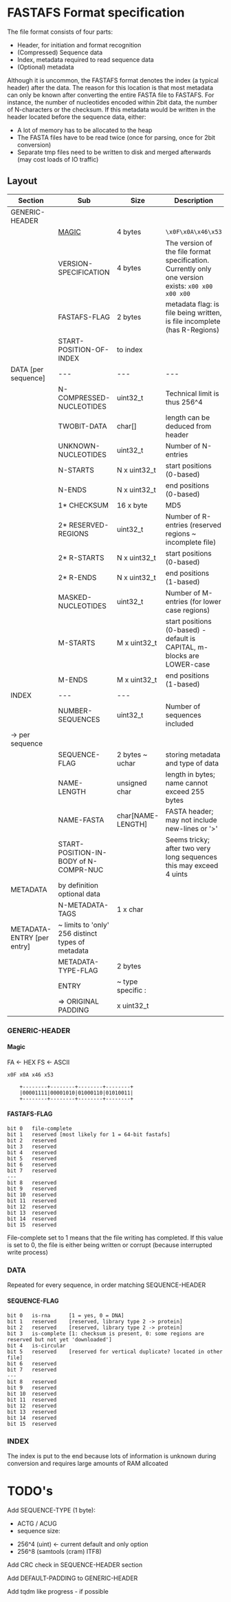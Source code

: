 # FASTAFS Format specification

The file format consists of four parts:
 - Header, for initiation and format recognition
 - (Compressed) Sequence data
 - Index, metadata required to read sequence data
 - (Optional) metadata

Although it is uncommon, the FASTAFS format denotes the index (a typical header) after the data.
The reason for this location is that most metadata can only be known after converting the entire FASTA file to FASTAFS.
For instance, the number of nucleotides encoded within 2bit data, the number of N-characters or the checksum.
If this metadata would be written in the header located before the sequence data, either:
 - A lot of memory has to be allocated to the heap
 - The FASTA files have to be read twice (once for parsing, once for 2bit conversion)
 - Separate tmp files need to be written to disk and merged afterwards (may cost loads of IO traffic)

## Layout ## 

| Section | Sub | Size | Description |
| ------ | ------ | ------ | ------ |
| GENERIC-HEADER |        |        |        |
|        | [MAGIC](#magic) | 4 bytes | `\x0F\x0A\x46\x53` |
|        | VERSION-SPECIFICATION | 4 bytes | The version of the file format specification. Currently only one version exists: `x00 x00 x00 x00` |
|        | FASTAFS-FLAG | 2 bytes | metadata flag: is file being written, is file incomplete (has R-Regions) |         |
|        | START-POSITION-OF-INDEX | to index | 
| DATA [per sequence] | --- | --- | --- |
|        | N-COMPRESSED-NUCLEOTIDES | uint32_t | Technical limit is thus 256^4 |
|        | TWOBIT-DATA | char[] | length can be deduced from header |
|        | UNKNOWN-NUCLEOTIDES | uint32_t | Number of N-entries |
|        | N-STARTS | N x uint32_t | start positions (0-based) |
|        | N-ENDS | N x uint32_t | end positions (0-based) |
|        | 1* CHECKSUM | 16 x byte | MD5 |
|        | 2* RESERVED-REGIONS | uint32_t | Number of R-entries (reserved regions ~ incomplete file) |
|        | 2* R-STARTS | N x uint32_t | start positions (0-based) |
|        | 2* R-ENDS | N x uint32_t | end positions (1-based) |
|        | MASKED-NUCLEOTIDES | uint32_t | Number of M-entries (for lower case regions) |
|        | M-STARTS | M x uint32_t | start positions (0-based) - default is CAPITAL, m-blocks are LOWER-case |
|        | M-ENDS | M x uint32_t | end positions (1-based) |
| INDEX  | --- | --- |  |
|        | NUMBER-SEQUENCES | uint32_t | Number of sequences included |
|   -> per sequence | 
|        | SEQUENCE-FLAG | 2 bytes ~ uchar | storing metadata and type of data |
|        | NAME-LENGTH | unsigned char | length in bytes; name cannot exceed 255 bytes |
|        | NAME-FASTA | char[NAME-LENGTH] | FASTA header; may not include new-lines or '>' |
|        | START-POSITION-IN-BODY of N-COMPR-NUC |  | Seems tricky; after two very long sequences this may exceed 4 uints |
| METADATA | by definition optional data |
|          | N-METADATA-TAGS | 1 x char |
| METADATA-ENTRY [per entry] |  ~ limits to 'only' 256 distinct types of metadata
|          | METADATA-TYPE-FLAG | 2 bytes | 
|          | ENTRY | ~ type specific : |
|          | => ORIGINAL PADDING | x uint32_t |


### GENERIC-HEADER ###

#### Magic ####

FA <- HEX
FS <- ASCII

`x0F x0A x46 x53`

```
    +--------+--------+--------+--------+
    |00001111|00001010|01000110|01010011|
    +--------+--------+--------+--------+
```

#### FASTAFS-FLAG ####

``` 
bit 0   file-complete
bit 1   reserved [most likely for 1 = 64-bit fastafs]
bit 2   reserved
bit 3   reserved
bit 4   reserved
bit 5   reserved
bit 6   reserved
bit 7   reserved
---
bit 8   reserved
bit 9   reserved
bit 10  reserved
bit 11  reserved
bit 12  reserved
bit 13  reserved
bit 14  reserved
bit 15  reserved
```

File-complete set to 1 means that the file writing has completed.
If this value is set to 0, the file is either being written or corrupt (because interrupted write process)

### DATA ###

Repeated for every sequence, in order matching SEQUENCE-HEADER

#### SEQUENCE-FLAG #### 

```
bit 0   is-rna      [1 = yes, 0 = DNA]
bit 1   reserved    [reserved, library type 2 -> protein]
bit 2   reserved    [reserved, library type 2 -> protein]
bit 3   is-complete [1: checksum is present, 0: some regions are reserved but not yet 'downloaded']
bit 4   is-circular 
bit 5   reserved    [reserved for vertical duplicate? located in other file]
bit 6   reserved
bit 7   reserved
---
bit 8   reserved
bit 9   reserved
bit 10  reserved
bit 11  reserved
bit 12  reserved
bit 13  reserved
bit 14  reserved
bit 15  reserved
```

### INDEX ###

The index is put to the end because lots of information is unknown during conversion and requires large amounts of RAM allcoated
 

# TODO's #
Add SEQUENCE-TYPE (1 byte):
  * ACTG / ACUG
  * sequence size:
   - 256^4 (uint)  <- current default and only option
   - 256^8 (samtools (cram) ITF8)

Add CRC check in SEQUENCE-HEADER section

Add DEFAULT-PADDING to GENERIC-HEADER

Add tqdm like progress - if possible
